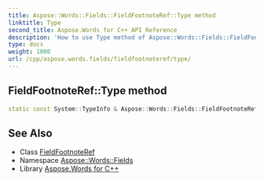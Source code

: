 ```yaml
---
title: Aspose::Words::Fields::FieldFootnoteRef::Type method
linktitle: Type
second_title: Aspose.Words for C++ API Reference
description: 'How to use Type method of Aspose::Words::Fields::FieldFootnoteRef class in C++.'
type: docs
weight: 1000
url: /cpp/aspose.words.fields/fieldfootnoteref/type/
---
```

## FieldFootnoteRef::Type method




```cpp
static const System::TypeInfo & Aspose::Words::Fields::FieldFootnoteRef::Type()
```

## See Also

* Class [FieldFootnoteRef](../)
* Namespace [Aspose::Words::Fields](../../)
* Library [Aspose.Words for C++](../../../)

